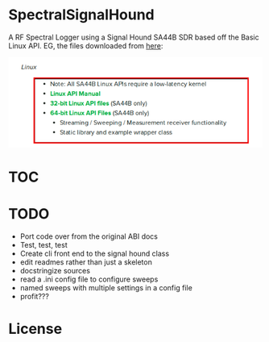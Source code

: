 SpectralSignalHound
===================

A RF Spectral Logger using a Signal Hound SA44B SDR based off the Basic Linux API.
EG, the files downloaded from [here](https://www.signalhound.com/support/downloads/sa44b-sa124b-downloads):

![API Used](/README.d/api-used.png "Location of API used")

TOC
===

TODO
====

- Port code over from the original ABI docs
- Test, test, test
- Create cli front end to the signal hound class
- edit readmes rather than just a skeleton
- docstringize sources
- read a .ini config file to configure sweeps
- named sweeps with multiple settings in a config file
- profit???

License
=======